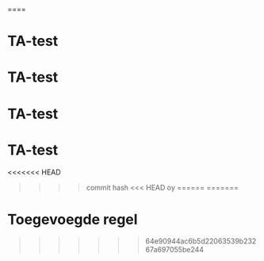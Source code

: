 ====
# TA-test
# TA-test
# TA-test
# TA-test
<<<<<<< HEAD
>>>> commit hash
<<< HEAD oy ======
=======
# Toegevoegde regel
>>>>>>> 64e90944ac6b5d22063539b23267a697055be244
